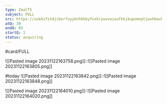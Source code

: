 ```yaml
---
type: ZealTS
subject: FULL
src: https://uxkhzfstdjcborfuyyknhkhbyfnskrywvveioufkbjkupomnptjwvhbavkysuhi.vercel.app/solution.html?testId=63ad76338883d4465333d133
atQ: 39
endQ: 65
startQ: 1
status: acquiring
---
```

#card/FULL 

![[Pasted image 20231122163758.png]]::![[Pasted image 20231122163805.png]]

#today
![[Pasted image 20231122163842.png]]::![[Pasted image 20231122163848.png]]

![[Pasted image 20231122164010.png]]::![[Pasted image 20231122164020.png]]